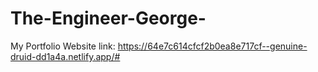 # The-Engineer-George-
My Portfolio Website
link: https://64e7c614cfcf2b0ea8e717cf--genuine-druid-dd1a4a.netlify.app/#
